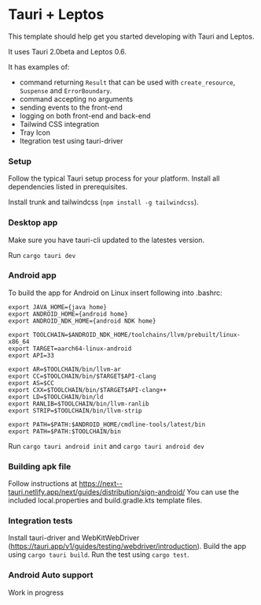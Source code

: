 # Tauri + Leptos

This template should help get you started developing with Tauri and Leptos. 

It uses Tauri 2.0beta and Leptos 0.6.

It has examples of:

* command returning `Result` that can be used with `create_resource`, `Suspense` and `ErrorBoundary`.
* command accepting no arguments
* sending events to the front-end
* logging on both front-end and back-end
* Tailwind CSS integration
* Tray Icon
* Itegration test using tauri-driver

### Setup

Follow the typical Tauri setup process for your platform. Install all dependencies listed in prerequisites.

Install trunk and tailwindcss (`npm install -g tailwindcss`).


### Desktop app


Make sure you have tauri-cli updated to the latestes version.

Run `cargo tauri dev`

### Android app

To build the app for Android on Linux insert following into .bashrc:

```
export JAVA_HOME={java home}
export ANDROID_HOME={android home}
export ANDROID_NDK_HOME={android NDK home}

export TOOLCHAIN=$ANDROID_NDK_HOME/toolchains/llvm/prebuilt/linux-x86_64
export TARGET=aarch64-linux-android
export API=33

export AR=$TOOLCHAIN/bin/llvm-ar
export CC=$TOOLCHAIN/bin/$TARGET$API-clang
export AS=$CC
export CXX=$TOOLCHAIN/bin/$TARGET$API-clang++
export LD=$TOOLCHAIN/bin/ld
export RANLIB=$TOOLCHAIN/bin/llvm-ranlib
export STRIP=$TOOLCHAIN/bin/llvm-strip

export PATH=$PATH:$ANDROID_HOME/cmdline-tools/latest/bin
export PATH=$PATH:$TOOLCHAIN/bin
```


Run `cargo tauri android init` and `cargo tauri android dev`

### Building apk file

Follow instructions at https://next--tauri.netlify.app/next/guides/distribution/sign-android/
You can use the included local.properties and build.gradle.kts template files.

### Integration tests

Install tauri-driver and WebKitWebDriver (https://tauri.app/v1/guides/testing/webdriver/introduction). Build the app using `cargo tauri build`. Run the test using `cargo test`. 

### Android Auto support

Work in progress
